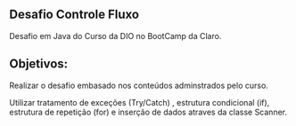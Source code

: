 ## Desafio Controle Fluxo

Desafio em Java do Curso da DIO no BootCamp da Claro.

## Objetivos:

Realizar o desafio embasado nos conteúdos adminstrados pelo curso. 

Utilizar tratamento de exceções (Try/Catch) , estrutura condicional (if), estrutura de repetição (for) e inserção de dados atraves da classe Scanner. 









